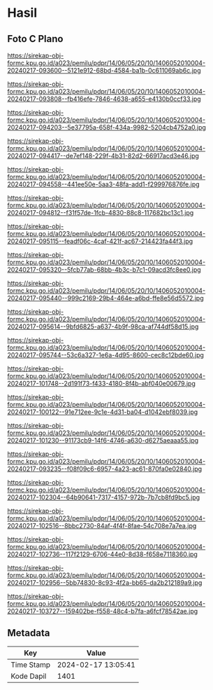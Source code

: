 # Hasil

## Foto C Plano

https://sirekap-obj-formc.kpu.go.id/a023/pemilu/pdpr/14/06/05/20/10/1406052010004-20240217-093600--5121e912-68bd-4584-ba1b-0c611069ab6c.jpg

https://sirekap-obj-formc.kpu.go.id/a023/pemilu/pdpr/14/06/05/20/10/1406052010004-20240217-093808--fb416efe-7846-4638-a655-e4130b0ccf33.jpg

https://sirekap-obj-formc.kpu.go.id/a023/pemilu/pdpr/14/06/05/20/10/1406052010004-20240217-094203--5e37795a-658f-434a-9982-5204cb4752a0.jpg

https://sirekap-obj-formc.kpu.go.id/a023/pemilu/pdpr/14/06/05/20/10/1406052010004-20240217-094417--de7ef148-229f-4b31-82d2-66917acd3e46.jpg

https://sirekap-obj-formc.kpu.go.id/a023/pemilu/pdpr/14/06/05/20/10/1406052010004-20240217-094558--441ee50e-5aa3-48fa-add1-f299976876fe.jpg

https://sirekap-obj-formc.kpu.go.id/a023/pemilu/pdpr/14/06/05/20/10/1406052010004-20240217-094812--f31f57de-1fcb-4830-88c8-117682bc13c1.jpg

https://sirekap-obj-formc.kpu.go.id/a023/pemilu/pdpr/14/06/05/20/10/1406052010004-20240217-095115--feadf06c-4caf-421f-ac67-214423fa44f3.jpg

https://sirekap-obj-formc.kpu.go.id/a023/pemilu/pdpr/14/06/05/20/10/1406052010004-20240217-095320--5fcb77ab-68bb-4b3c-b7c1-09acd3fc8ee0.jpg

https://sirekap-obj-formc.kpu.go.id/a023/pemilu/pdpr/14/06/05/20/10/1406052010004-20240217-095440--999c2169-29b4-464e-a6bd-ffe8e56d5572.jpg

https://sirekap-obj-formc.kpu.go.id/a023/pemilu/pdpr/14/06/05/20/10/1406052010004-20240217-095614--9bfd6825-a637-4b9f-98ca-af744df58d15.jpg

https://sirekap-obj-formc.kpu.go.id/a023/pemilu/pdpr/14/06/05/20/10/1406052010004-20240217-095744--53c6a327-1e6a-4d95-8600-cec8c12bde60.jpg

https://sirekap-obj-formc.kpu.go.id/a023/pemilu/pdpr/14/06/05/20/10/1406052010004-20240217-101748--2d191f73-f433-4180-8f4b-abf040e00679.jpg

https://sirekap-obj-formc.kpu.go.id/a023/pemilu/pdpr/14/06/05/20/10/1406052010004-20240217-100122--91e712ee-9c1e-4d31-ba04-d1042ebf8039.jpg

https://sirekap-obj-formc.kpu.go.id/a023/pemilu/pdpr/14/06/05/20/10/1406052010004-20240217-101230--91173cb9-14f6-4746-a630-d6275aeaaa55.jpg

https://sirekap-obj-formc.kpu.go.id/a023/pemilu/pdpr/14/06/05/20/10/1406052010004-20240217-093235--f08f09c6-6957-4a23-ac61-870fa0e02840.jpg

https://sirekap-obj-formc.kpu.go.id/a023/pemilu/pdpr/14/06/05/20/10/1406052010004-20240217-102304--64b90641-7317-4157-972b-7b7cb8fd9bc5.jpg

https://sirekap-obj-formc.kpu.go.id/a023/pemilu/pdpr/14/06/05/20/10/1406052010004-20240217-102516--8bbc2730-84af-4f4f-8fae-54c708e7a7ea.jpg

https://sirekap-obj-formc.kpu.go.id/a023/pemilu/pdpr/14/06/05/20/10/1406052010004-20240217-102736--117f2129-6706-44e0-8d38-f658e7118360.jpg

https://sirekap-obj-formc.kpu.go.id/a023/pemilu/pdpr/14/06/05/20/10/1406052010004-20240217-102956--5bb74830-8c93-4f2a-bb65-da2b212189a9.jpg

https://sirekap-obj-formc.kpu.go.id/a023/pemilu/pdpr/14/06/05/20/10/1406052010004-20240217-103727--159402be-f558-48c4-b7fa-a6fcf78542ae.jpg


## Metadata

| Key        | Value               |
| ---------- | ------------------- |
| Time Stamp | 2024-02-17 13:05:41 |
| Kode Dapil | 1401                |



